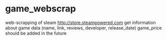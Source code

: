 # game_webscrap

web-scrapping of steam http://store.steampowered.com
get information about game data (name, link, reviews, developer, release_date) 
game_price should be added in the future
